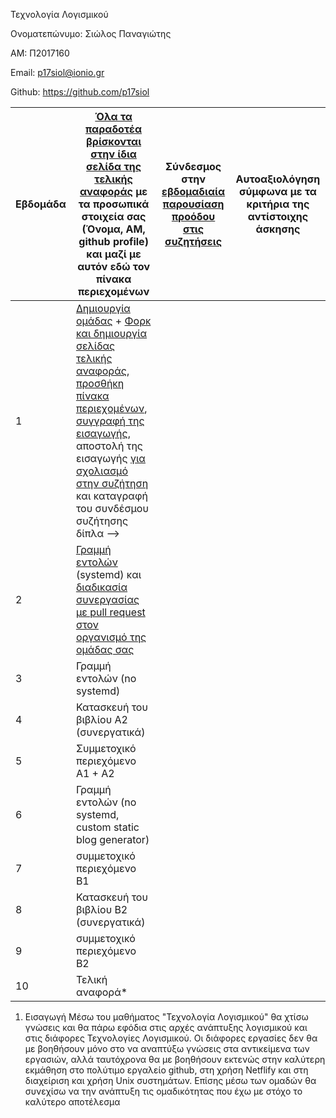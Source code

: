 Τεχνολογία Λογισμικού

Ονοματεπώνυμο: Σιώλος Παναγιώτης

ΑΜ: Π2017160 

Email: p17siol@ionio.gr

Github: https://github.com/p17siol



| Εβδομάδα | [Όλα τα παραδοτέα βρίσκονται στην ίδια σελίδα της τελικής αναφοράς](https://epidrome.github.io/teaching/deliverables/) με τα προσωπικά στοιχεία σας (Όνομα, ΑΜ, github profile) και μαζί με αυτόν εδώ τον πίνακα περιεχομένων | Σύνδεσμος στην [εβδομαδιαία παρουσίαση προόδου στις συζητήσεις](https://github.com/courses-ionio/help/discussions/categories/show-and-tell) | Αυτοαξιολόγηση σύμφωνα με τα κριτήρια της αντίστοιχης άσκησης |
| --- | --- | --- | --- |
| 1 | [Δημιουργία ομάδας](https://epidrome.github.io/teaching/team/) + [Φορκ και δημιουργία σελίδας τελικής αναφοράς](https://epidrome.github.io/teaching/guide/), [προσθήκη πίνακα περιεχομένων](https://raw.githubusercontent.com/courses-ionio/sw/master/README.md), [συγγραφή της εισαγωγής](https://epidrome.github.io/teaching/intro/), αποστολή της εισαγωγής [για σχολιασμό στην συζήτηση](https://github.com/courses-ionio/sw/discussions/categories/show-and-tell) και καταγραφή του συνδέσμου συζήτησης δίπλα --> | | |
| 2 | [Γραμμή εντολών](https://epidrome.github.io/teaching/cli) (systemd) και [διαδικασία συνεργασίας με pull request στον οργανισμό της ομάδας σας](https://epidrome.github.io/teaching/team) | | |
| 3 | Γραμμή εντολών (no systemd) | | |
| 4 | Κατασκευή του βιβλίου Α2 (συνεργατικά) | | |
| 5 | Συμμετοχικό περιεχόμενο A1 + A2 | | |
| 6 | Γραμμή εντολών (no systemd, custom static blog generator) | | |
| 7 | συμμετοχικό περιεχόμενο B1 | | |
| 8 | Κατασκευή του βιβλίου Β2 (συνεργατικά) | | |
| 9 | συμμετοχικό περιεχόμενο B2 | | |
| 10 | Τελική αναφορά* | | |


1. Εισαγωγή
Μέσω του μαθήματος "Τεχνολογία Λογισμικού" θα χτίσω γνώσεις και θα πάρω εφόδια στις αρχές ανάπτυξης λογισμικού και στις διάφορες Τεχνολογίες Λογισμικού. Οι διάφορες εργασίες δεν θα με βοηθήσουν μόνο στο να αναπτύξω γνώσεις στα αντικείμενα των εργασιών, αλλά ταυτόχρονα θα με βοηθήσουν εκτενώς στην καλύτερη εκμάθηση στο πολύτιμο εργαλείο github, στη χρήση Netflify και στη διαχείριση και χρήση Unix συστημάτων. Επίσης μέσω των ομαδών θα συνεχίσω να την ανάπτυξη τις ομαδικότητας που έχω με στόχο το καλύτερο αποτέλεσμα 
